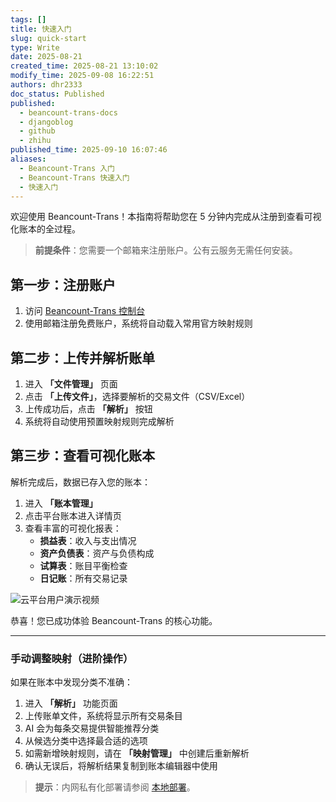 ```yaml
---
tags: []
title: 快速入门
slug: quick-start
type: Write
date: 2025-08-21
created_time: 2025-08-21 13:10:02
modify_time: 2025-09-08 16:22:51
authors: dhr2333
doc_status: Published
published:
  - beancount-trans-docs
  - djangoblog
  - github
  - zhihu
published_time: 2025-09-10 16:07:46
aliases:
  - Beancount-Trans 入门
  - Beancount-Trans 快速入门
  - 快速入门
---
```

欢迎使用 Beancount-Trans！本指南将帮助您在 5 分钟内完成从注册到查看可视化账本的全过程。

> **前提条件**：您需要一个邮箱来注册账户。公有云服务无需任何安装。

## 第一步：注册账户

1. 访问 [Beancount-Trans 控制台](https://trans.dhr2333.cn/login)
2. 使用邮箱注册免费账户，系统将自动载入常用官方映射规则

## 第二步：上传并解析账单

1. 进入 **「文件管理」** 页面
2. 点击 **「上传文件」**，选择要解析的交易文件（CSV/Excel）
3. 上传成功后，点击 **「解析」** 按钮
4. 系统将自动使用预置映射规则完成解析

## 第三步：查看可视化账本

解析完成后，数据已存入您的账本：

1. 进入 **「账本管理」**
2. 点击平台账本进入详情页
3. 查看丰富的可视化报表：
   - **损益表**：收入与支出情况
   - **资产负债表**：资产与负债构成
   - **试算表**：账目平衡检查
   - **日记账**：所有交易记录

![云平台用户演示视频](https://daihaorui.oss-cn-hangzhou.aliyuncs.com/djangoblog/202508191544942.gif)

恭喜！您已成功体验 Beancount-Trans 的核心功能。

---

### 手动调整映射（进阶操作）

如果在账本中发现分类不准确：

1. 进入 **「解析」** 功能页面
2. 上传账单文件，系统将显示所有交易条目
3. AI 会为每条交易提供智能推荐分类
4. 从候选分类中选择最合适的选项
5. 如需新增映射规则，请在 **「映射管理」** 中创建后重新解析
6. 确认无误后，将解析结果复制到账本编辑器中使用

> **提示**：内网私有化部署请参阅 [本地部署](https://trans.dhr2333.cn/docs/自托管/deploy.md)。
